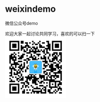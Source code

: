 # weixindemo
微信公众号demo



欢迎大家一起讨论共同学习，喜欢的可以扫一下
 <br/><img src="https://github.com/itbeebee/weixindemo/blob/master/src/main/webapp/images/itbee.jpg" width = "200" height = "200" alt="图片名称" align="left" />
